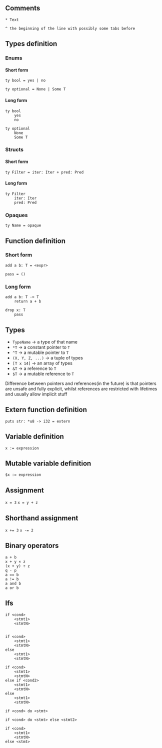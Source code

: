 ## Comments
`* Text`

`^ the beginning of the line with possibly some tabs before`

## Types definition

### Enums

#### Short form

`ty bool = yes | no`

`ty optional = None | Some T`

#### Long form

```
ty bool
    yes
    no
```

```
ty optional
    None
    Some T
```

### Structs

#### Short form

`ty Filter = iter: Iter + pred: Pred`

#### Long form

```
ty Filter
    iter: Iter
    pred: Pred
```

### Opaques

`ty Name = opaque`

## Function definition

### Short form

`add a b: T = <expr>`

`pass = ()`

### Long form

```
add a b: T -> T
    return a + b
```

```
drop x: T
    pass
```

## Types

* `TypeName` -> a type of that name
* `*T` -> a constant pointer to `T`
* `^T` -> a mutable pointer to `T`
* `(X, Y, Z, ...)` -> a tuple of types
* `[T x 14]` -> an array of types
* `&T` -> a reference to `T`
* `$T` -> a mutable reference to `T`

Difference between pointers and references(in the future) is that
pointers are unsafe and fully explicit, whilst references are
restricted with lifetimes and usually allow implicit stuff

## Extern function definition

`puts str: *u8 -> i32 = extern`

## Variable definition
`x := expression`

## Mutable variable definition
`$x := expression`

## Assignment
`x = 3`
`x = y + z`

## Shorthand assignment
`x += 3`
`x -= 2`

## Binary operators
```
a + b
x + y × z
(x + y) ÷ z
q - p
a == b
a != b
a and b
a or b
```

## Ifs
```
if <cond>
    <stmt1>
    <stmtN>


if <cond>
    <stmt1>
    <stmtN>
else
    <stmt1>
    <stmtN>

if <cond>
    <stmt1>
    <stmtN>
else if <cond2>
    <stmt1>
    <stmtN>
else
    <stmt1>
    <stmtN>

if <cond> do <stmt>

if <cond> do <stmt> else <stmt2>

if <cond>
    <stmt1>
    <stmtN>
else <stmt>
```
